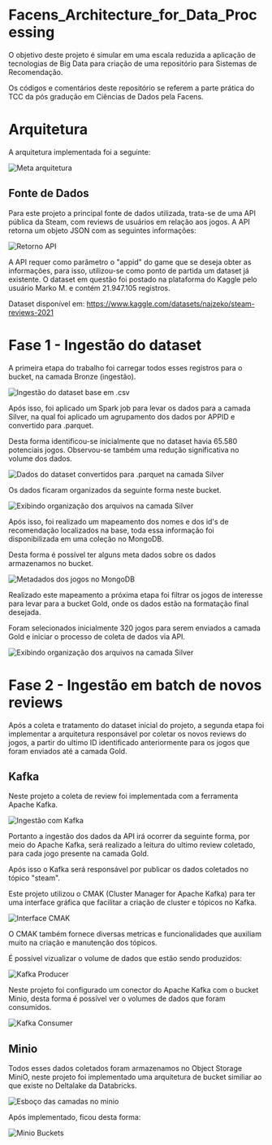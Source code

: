 # Facens_Architecture_for_Data_Processing



O objetivo deste projeto é simular em uma escala reduzida a aplicação de tecnologias de Big Data para criação de uma repositório para Sistemas de Recomendação.

Os códigos e comentários deste repositório se referem a parte prática do TCC da pós gradução em Ciências de Dados pela Facens.




# Arquitetura



A arquitetura implementada foi a seguinte:



![Meta arquitetura](images/architecture.png)



## Fonte de Dados



Para este projeto a principal fonte de dados utilizada, trata-se de uma API pública da Steam, com reviews de usuários em relação aos jogos. A API retorna um objeto JSON com as seguintes informações:



![Retorno API](images/steam_api_json_return.png)



A API requer como parâmetro o "appid" do game que se deseja obter as informações, para isso, utilizou-se como ponto de partida um dataset já existente. O dataset em questão foi postado na plataforma do Kaggle pelo usuário Marko M. e contém 21.947.105 registros.



Dataset disponível em: https://www.kaggle.com/datasets/najzeko/steam-reviews-2021



# Fase 1 - Ingestão do dataset 



A primeira etapa do trabalho foi carregar todos esses registros para o bucket, na camada Bronze (ingestão).



![Ingestão do dataset base em .csv](images/minio/csv_ingestion.png)



Após isso, foi aplicado um Spark job para levar os dados para a camada Silver, na qual foi aplicado um agrupamento dos dados por APPID e convertido para .parquet.



Desta forma identificou-se inicialmente que no dataset havia 65.580 potenciais jogos. Observou-se também uma redução significativa no volume dos dados.



![Dados do dataset convertidos para .parquet na camada Silver](images/minio/csv_partition.png)



Os dados ficaram organizados da seguinte forma neste bucket.

![Exibindo organização dos arquivos na camada Silver](images/minio/appid_on_silver.png)



Após isso, foi realizado um mapeamento dos nomes e dos id's de recomendação localizados na base, toda essa informação foi disponibilizada em uma coleção no MongoDB.



Desta forma é possível ter alguns meta dados sobre os dados armazenamos no bucket.



![Metadados dos jogos no MongoDB](images/metadata.png)



Realizado este mapeamento a próxima etapa foi filtrar os jogos de interesse para levar para a bucket Gold, onde os dados estão na formatação final desejada.



Foram selecionados inicialmente 320 jogos para serem enviados a camada Gold e iniciar o processo de coleta de dados via API.



![Exibindo organização dos arquivos na camada Silver](images/minio/bucket_gold.png)


# Fase 2 - Ingestão em batch de novos reviews

Após a coleta e tratamento do dataset inicial do projeto, a segunda etapa foi implementar a arquitetura responsável por coletar os novos reviews do jogos, a partir do ultimo ID identificado anteriormente para os jogos que foram enviados até a camada Gold.



## Kafka

Neste projeto a coleta de review foi implementada com a ferramenta Apache Kafka. 

![Ingestão com Kafka](images/kafka_process.png)

Portanto a ingestão dos dados da API irá ocorrer da seguinte forma, por meio do Apache Kafka, será realizado a leitura do ultimo review coletado, para cada jogo presente na camada Gold.

Após isso o Kafka será responsável por publicar os dados coletados no tópico "steam".

Este projeto utilizou o CMAK (Cluster Manager for Apache Kafka) para ter uma interface gráfica que facilitar a criação de cluster e tópicos no Kafka.

![Interface CMAK](images/cmak/cmak_interface.png)

O CMAK também fornece diversas metricas e funcionalidades que auxiliam muito na criação e manutenção dos tópicos.

É possível vizualizar o volume de dados que estão sendo produzidos:

![Kafka Producer](images/gifs/kafka/kafka1.gif)

Neste projeto foi configurado um conector do Apache Kafka com o bucket Minio, desta forma é possível ver o volumes de dados que foram consumidos.

![Kafka Consumer](images/gifs/kafka/kafka2.gif)



## Minio



Todos esses dados coletados foram armazenamos no Object Storage MiniO, neste projeto foi implementado uma arquitetura de bucket similiar ao que existe no Deltalake da Databricks.



![Esboço das camadas no minio](images/minio/minio.png)



Após implementado, ficou desta forma:



![Minio Buckets](images/minio/minio-buckets.png)



